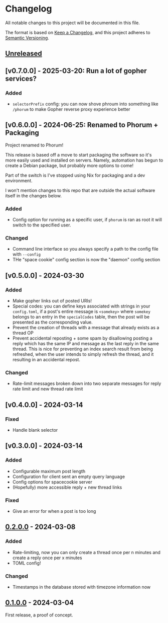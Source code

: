 # Changelog

All notable changes to this project will be documented in this file.

The format is based on [Keep a Changelog](https://keepachangelog.com/en/1.0.0/),
and this project adheres to [Semantic Versioning](https://semver.org/spec/v2.0.0.html).

## [Unreleased]

## [v0.7.0.0] - 2025-03-20: Run a lot of gopher services?

### Added

* `selectorPrefix` config: you can now shove phroum into something like `/phorum` to make
  Gopher reverse proxy experience better

## [v0.6.0.0] - 2024-06-25: Renamed to Phorum + Packaging

Project renamed to Phorum!

This release is based off a move to start packaging the software so it's more easily used
and installed on servers. Namely, automation has begun to create a Debian package, but
probably more options to come!

Part of the switch is I've stopped using Nix for packaging and a dev environment.

I won't mention changes to this repo that are outside the actual software itself in the
changes below.

### Added

  * Config option for running as a specific user, if `phorum` is ran as root it will
    switch to the specified user.

### Changed

  * Command line interface so you always specify a path to the config file with
    `--config`
  * THe "space cookie" config section is now the "daemon" config section

## [v0.5.0.0] - 2024-03-30

### Added

  * Make gopher links out of posted URIs!
  * Special codes: you can define keys associated with strings in your `config.toml`, if a
    post's entire message is `<somekey>` where `somekey` belongs to an entry in the
    `specialCodes` table, then the post will be presented as the corresponding value.
  * Prevent the creation of threads with a message that already exists as a thread OP
  * Prevent accidental reposting + some spam by disallowing posting a reply which has the
    same IP and message as the last reply in the same thread. This is nice for preventing
    an index search result from being refreshed, when the user intends to simply refresh
    the thread, and it resulting in an accidental repost.

### Changed

  * Rate-limit messages broken down into two separate messages for reply rate limit and
    new thread rate limit

## [v0.4.0.0] - 2024-03-14

### Fixed

  * Handle blank selector

## [v0.3.0.0] - 2024-03-14

### Added

  * Configurable maximum post length
  * Configuration for client sent an empty query language
  * Config options for spacecookie server
  * (Hopefully) more accessible reply + new thread links

### Fixed

  * Give an error for when a post is too long

## [0.2.0.0] - 2024-03-08

### Added

  * Rate-limiting, now you can only create a thread once per n minutes and create a reply once per x minutes
  * TOML config!

### Changed

  * Timestamps in the database stored with timezone information now

## [0.1.0.0] - 2024-03-04

First release, a proof of concept.

[unreleased]: https://github.com/someodd/phorum/compare/v0.7.0.0...HEAD
[0.7.0.0]: https://github.com/someodd/phorum/compare/v0.6.0.0...v0.7.0.0
[0.6.0.0]: https://github.com/someodd/phorum/compare/v0.5.0.0...v0.6.0.0
[0.5.0.0]: https://github.com/someodd/phorum/compare/v0.4.0.0...v0.5.0.0
[0.4.0.0]: https://github.com/someodd/phorum/compare/v0.3.0.0...v0.4.0.0
[0.3.0.0]: https://github.com/someodd/phorum/compare/v0.2.0.0...v0.3.0.0
[0.2.0.0]: https://github.com/someodd/phorum/compare/v0.1.0.0...v0.2.0.0
[0.1.0.0]: https://github.com/someodd/phorum/release/v0.1.0.0

